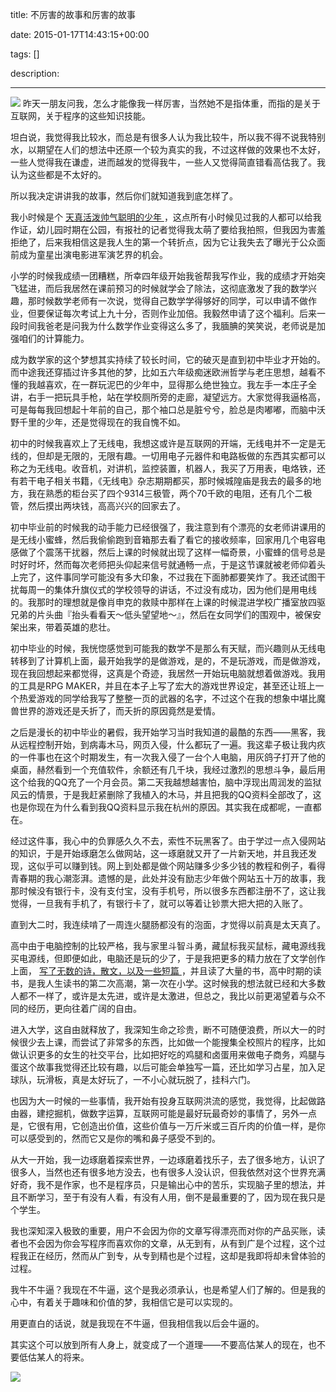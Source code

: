 title: 不厉害的故事和厉害的故事

date: 2015-01-17T14:43:15+00:00

tags: []

description: 

---
![](http://susefood.u.qiniudn.com/%E4%BA%BA%E7%94%9F.jpg) 昨天一朋友问我，怎么才能像我一样厉害，当然她不是指体重，而指的是关于互联网，关于程序的这些知识技能。 

坦白说，我觉得我比较水，而总是有很多人认为我比较牛，所以我不得不说我特别水，以期望在人们的想法中还原一个较为真实的我，不过这样做的效果也不太好，一些人觉得我在谦虚，进而越发的觉得我牛，一些人又觉得简直错看高估我了。我认为这些都是不太好的。 

所以我决定讲讲我的故事，然后你们就知道我到底怎样了。 

我小时候是个 [ 天真活泼帅气聪明的少年 ](http://www.wdk.pw/432.html) ，这点所有小时候见过我的人都可以给我作证，幼儿园时期在公园，有报社的记者觉得我太萌了要给我拍照，但我因为害羞拒绝了，后来我相信这是我人生的第一个转折点，因为它让我失去了曝光于公众面前成为童星出演电影进军演艺界的机会。 

小学的时候我成绩一团糟糕，所幸四年级开始我爸帮我写作业，我的成绩才开始突飞猛进，而后我居然在课前预习的时候就学会了除法，这彻底激发了我的数学兴趣，那时候数学老师有一次说，觉得自己数学学得够好的同学，可以申请不做作业，但要保证每次考试上九十分，否则作业加倍。我毅然申请了这个福利。后来一段时间我爸老是问我为什么数学作业变得这么多了，我腼腆的笑笑说，老师说是加强咱们的计算能力。 

成为数学家的这个梦想其实持续了较长时间，它的破灭是直到初中毕业才开始的。而中途我还穿插过许多其他的梦，比如五六年级痴迷欧洲哲学与老庄思想，越看不懂的我越喜欢，在一群玩泥巴的少年中，显得那么绝世独立。我左手一本庄子全讲，右手一把玩具手枪，站在学校厕所旁的走廊，凝望远方。大家觉得我逼格高，可是每每我回想起十年前的自己，那个袖口总是脏兮兮，脸总是肉嘟嘟，而脑中沃野千里的少年，还是觉得现在的我自愧不如。 

初中的时候我喜欢上了无线电，我想这或许是互联网的开端，无线电并不一定是无线的，但却是无限的，无限有趣。一切用电子元器件和电路板做的东西其实都可以称之为无线电。收音机，对讲机，监控装置，机器人，我买了万用表，电烙铁，还有若干电子相关书籍，《无线电》杂志期期都买，那时候城隍庙是我去的最多的地方，我在熟悉的柜台买了四个9314三极管，两个70千欧的电阻，还有几个二极管，然后摸出两块钱，高高兴兴的回家去了。 

初中毕业前的时候我的动手能力已经很强了，我注意到有个漂亮的女老师讲课用的是无线小蜜蜂，然后我偷偷跑到音箱那去看了看它的接收频率，回家用几个电容电感做了个震荡干扰器，然后上课的时候就出现了这样一幅奇景，小蜜蜂的信号总是时好时坏，然而每次老师把头仰起来信号就通畅一点，于是这节课就被老师仰着头上完了，这件事同学可能没有多大印象，不过我在下面肺都要笑炸了。我还试图干扰每周一的集体升旗仪式的学校领导的讲话，不过没有成功，因为他们是用电线的。我那时的理想就是像肖申克的救赎中那样在上课的时候混进学校广播室放四驱兄弟的片头曲『抬头看看天～低头望望地～』，然后在女同学们的围观中，被保安架出来，带着英雄的悲壮。 

初中毕业的时候，我恍惚感觉到可能我的数学不是那么有天赋，而兴趣则从无线电转移到了计算机上面，最开始我学的是做游戏，是的，不是玩游戏，而是做游戏，现在我回想起来都觉得，这真是个奇迹，我居然一开始玩电脑就想着做游戏。我用的工具是RPG MAKER，并且在本子上写了宏大的游戏世界设定，甚至还让班上一个热爱游戏的同学给我写了整整一页的武器的名字，不过这个在我的想象中堪比魔兽世界的游戏还是夭折了，而夭折的原因竟然是爱情。 

之后是漫长的初中毕业的暑假，我开始学习当时我知道的最酷的东西——黑客，我从远程控制开始，到病毒木马，网页入侵，什么都玩了一遍。我这辈子极让我内疚的一件事也在这个时期发生，有一次我入侵了一台个人电脑，用灰鸽子打开了他的桌面，赫然看到一个充值软件，余额还有几千块，我经过激烈的思想斗争，最后用这个给我的QQ充了一个月会员。第二天我越想越害怕，脑中浮现出周润发的监狱风云的情景，于是我赶紧删除了我植入的木马，并且把我的QQ资料全部改了，这也是你现在为什么看到我QQ资料显示我在杭州的原因。其实我在成都呢，一直都在。 

经过这件事，我心中的负罪感久久不去，索性不玩黑客了。由于学过一点入侵网站的知识，于是开始琢磨怎么做网站，这一琢磨就又开了一片新天地，并且我还发现，这似乎可以赚到钱。网上到处都是做个网站赚多少多少钱的教程和例子，看得青春期的我心潮澎湃。遗憾的是，此处并没有励志少年做个网站五十万的故事，我那时候没有银行卡，没有支付宝，没有手机号，所以很多东西都注册不了，这让我觉得，一旦我有手机了，有银行卡了，就可以等着让钞票大把大把的入账了。 

直到大二时，我连续啃了一周连火腿肠都没有的泡面，才觉得以前真是太天真了。 

高中由于电脑控制的比较严格，我与家里斗智斗勇，藏鼠标我买鼠标，藏电源线我买电源线，但即便如此，电脑还是玩的少了，于是我把更多的精力放在了文学创作上面， [ 写了无数的诗，散文，以及一些短篇 ](http://www.wdk.pw/793.html) ，并且读了大量的书，高中时期的读书，是我人生读书的第二次高潮，第一次在小学。这时候我的想法就已经和大多数人都不一样了，或许是太先进，或许是太激进，但总之，我比以前更渴望着与众不同的经历，更向往着广阔的自由。 

进入大学，这自由就释放了，我深知生命之珍贵，断不可随便浪费，所以大一的时候很少去上课，而尝试了非常多的东西，比如做一个能搜集全校照片的程序，比如做认识更多的女生的社交平台，比如把好吃的鸡腿和卤蛋用来做电子商务，鸡腿与蛋这个故事我觉得还比较有趣，以后可能会单独写一篇，还比如学习占星，加入足球队，玩滑板，真是太好玩了，一不小心就玩脱了，挂科六门。 

也因为大一时候的一些事情，我开始有投身互联网洪流的感觉，我觉得，比起做路由器，建挖掘机，做数字运算，互联网可能是最好玩最奇妙的事情了，另外一点是，它很有用，它创造出价值，这些价值与一万斤米或三百斤肉的价值一样，是你可以感受到的，然而它又是你的嘴和鼻子感受不到的。 

从大一开始，我一边琢磨着探索世界，一边琢磨着找乐子，去了很多地方，认识了很多人，当然也还有很多地方没去，也有很多人没认识，但我依然对这个世界充满好奇，我不是作家，也不是程序员，只是输出心中的苦乐，实现脑子里的想法，并且不断学习，至于有没有人看，有没有人用，倒不是最重要的了，因为现在我只是个学生。 

我也深知深入极致的重要，用户不会因为你的文章写得漂亮而对你的产品买账，读者也不会因为你会写程序而喜欢你的文章，从无到有，从有到广是个过程，这个过程我正在经历，然而从广到专，从专到精也是个过程，这却是我即将却未曾体验的过程。 

我牛不牛逼？我现在不牛逼，这个是我必须承认，也是希望人们了解的。但是我的心中，有着关于趣味和价值的梦，我相信它是可以实现的。 

用更直白的话说，就是我现在不牛逼，但我相信我以后会牛逼的。 

其实这个可以放到所有人身上，就变成了一个道理——不要高估某人的现在，也不要低估某人的将来。 

![](http://susefood.u.qiniudn.com/huaban.jpg)
